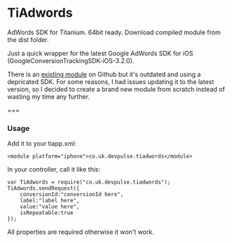 # TiAdwords


AdWords SDK for Titanium. 64bit ready. Download compiled module from the dist folder. 


Just a quick wrapper for the latest Google AdWords SDK for iOS (GoogleConversionTrackingSDK-iOS-3.2.0).

There is an [existing module](https://github.com/jkotchoff/adwords_conversion_tracking_titanium_module) on Github but it's outdated and using a depricated SDK. For some reasons, I had issues updating it to the latest version, so I decided to create a brand new module from scratch instead of wasting my time any further.


===

### Usage

Add it to your tiapp.xml:

`<module platform="iphone">co.uk.devpulse.tiadwords</module>`
    

In your controller, call it like this:

    var TiAdwords = require("co.uk.devpulse.tiadwords");
    TiAdwords.sendRequest({
        conversionId:"conversionId here",
        label:"label here",
        value:"value here",
        isRepeatable:true
    });
    
    
All properties are required otherwise it won't work.